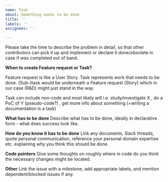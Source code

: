 ```yaml
---
name: Task
about: Something needs to be done
title: ''
labels: ''
assignees: ''

---
```


Please take the time to describe the problem in detail, so that other contributors can pick it up and implement or declare it done/obsolete in case if was completed out of band.

**When to create Feature request or Task?**

Feature request is like a User Story. Task represents work that needs to be done. (Sub-)task would be underneath a Feature request (Story) which in our case (R&D) might just stand in the way.

Task can include non-code and most likely will i.e. study/investigate X , do a PoC of Y (pseudo-code?) , get more info about something (+writing a documentation is a task)

**What has to be done**
Describe what has to be done, ideally in declarative form - what does success look like.

**How do you know it has to be done**
Link any documents, Slack threads, quote personal communication, reference your personal domain expertise etc. explaining why you think this should be done.

**Code pointers**
Give some thoughts on roughly where in code do you think the necessary changes might be located.

**Other**
Link the issue with a milestone, add appropriate labels, and mention dependent/blocked issues if any.

